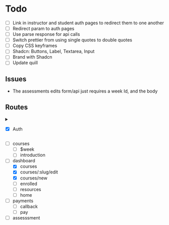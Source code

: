 # Todo

- [ ] Link in instructor and student auth pages to redirect them to one another
- [ ] Redirect param to auth pages
- [ ] Use parse response for api calls
- [ ] Switch prettier from using single quotes to double quotes
- [ ] Copy CSS keyframes
- [ ] Shadcn: Buttons, Label, Textarea, Input
- [ ] Brand with Shadcn
- [ ] Update quill

## Issues

- The assessments edits form/api just requires a week Id, and the body

## Routes

<details>
<summary>

- [x] Auth

</summary>

- [x] login/student
- [x] login/instructor
- [x] signup/student
- [x] signup/instructor

</details>

- [ ] courses
  - [ ] $week
  - [ ] introduction
- [ ] dashboard
  - [x] courses
  - [x] courses/:slug/edit
  - [x] courses/new
  - [ ] enrolled
  - [ ] resources
  - [ ] home
- [ ] payments
  - [ ] callback
  - [ ] pay
- [ ] assesssment
